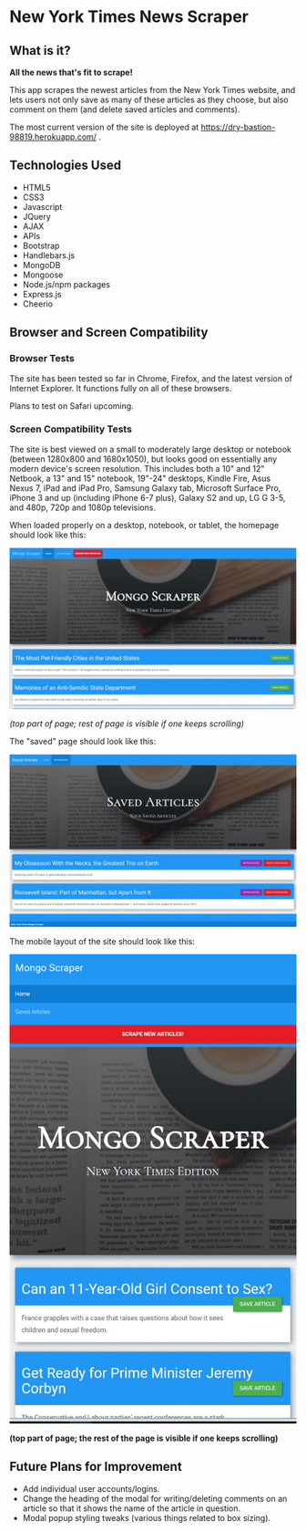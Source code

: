 # New York Times News Scraper

## What is it?

**All the news that's fit to scrape!**

This app scrapes the newest articles from the New York Times website, and lets users not only save as many of these articles as they choose, but also comment on them (and delete saved articles and comments). 

The most current version of the site is deployed at https://dry-bastion-98819.herokuapp.com/ .

## Technologies Used

* HTML5
* CSS3
* Javascript
* JQuery
* AJAX
* APIs
* Bootstrap
* Handlebars.js
* MongoDB
* Mongoose
* Node.js/npm packages
* Express.js
* Cheerio

## Browser and Screen Compatibility

### Browser Tests

The site has been tested so far in Chrome, Firefox, and the latest version of Internet Explorer.
It functions fully on all of these browsers.

Plans to test on Safari upcoming.

### Screen Compatibility Tests

The site is best viewed on a small to moderately large desktop or notebook (between 1280x800 and 1680x1050), but looks good on essentially any modern device's screen resolution. This includes both a 10" and 12" Netbook, a 13" and 15" notebook, 19"-24" desktops, Kindle Fire, Asus Nexus 7, iPad and iPad Pro, Samsung Galaxy tab, Microsoft Surface Pro, iPhone 3 and up (including iPhone 6-7 plus), Galaxy S2 and up, LG G 3-5, and 480p, 720p and 1080p televisions. 

When loaded properly on a desktop, notebook, or tablet, the homepage should look like this:

![Homepage](/public/assets/images/mongoscraper.JPG)

*(top part of page; rest of page is visible if one keeps scrolling)*

The "saved" page should look like this:

![Saved Page](/public/assets/images/savedpage.JPG)

The mobile layout of the site should look like this:

![Mobile Page](/public/assets/images/mobile.JPG)

**(top part of page; the rest of the page is visible if one keeps scrolling)**

## Future Plans for Improvement
* Add individual user accounts/logins.
* Change the heading of the modal for writing/deleting comments on an article so that it shows the name of the article in question. 
* Modal popup styling tweaks (various things related to box sizing).

